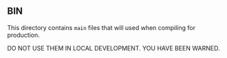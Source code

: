 ## BIN

This directory contains `main` files that will used when compiling for production.

DO NOT USE THEM IN LOCAL DEVELOPMENT. YOU HAVE BEEN WARNED.
